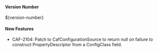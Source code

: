 ####  Version Number
${version-number}

#### New Features

* CAF-2104: Patch to CafConfigurationSource to return null on failure to construct PropertyDescriptor from a ConfigClass field.
